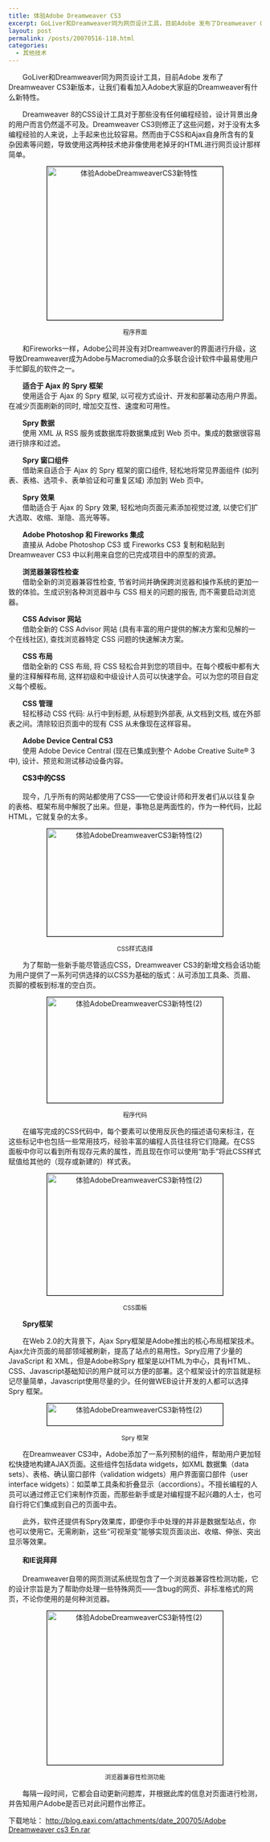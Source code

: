 ```yaml
---
title: 体验Adobe Dreamweaver CS3
excerpt: GoLiver和Dreamweaver同为网页设计工具，目前Adobe 发布了Dreamweaver CS3新版本，让我们看看加入Adobe大家庭的Dreamweaver有什么新特性。
layout: post
permalink: /posts/20070516-110.html
categories:
  - 其他技术
---
```

<span>　　GoLiver和Dreamweaver同为网页设计工具，目前Adobe 发布了Dreamweaver CS3新版本，让我们看看加入Adobe大家庭的Dreamweaver有什么新特性。</p> <p>
  　　Dreamweaver 8的CSS设计工具对于那些没有任何编程经验，设计背景出身的用户而言仍然遥不可及。Dreamweaver CS3则修正了这些问题，对于没有太多编程经验的人来说，上手起来也比较容易。然而由于CSS和Ajax自身所含有的复杂因素等问题，导致使用这两种技术绝非像使用老掉牙的HTML进行网页设计那样简单。 </span>
</p>

<p align="center">
  <img style="BORDER-RIGHT: #000 1px solid; BORDER-TOP: #000 1px solid; BORDER-LEFT: #000 1px solid; WIDTH: 350px; BORDER-BOTTOM: #000 1px solid; HEIGHT: 305px" alt="体验AdobeDreamweaverCS3新特性" hspace="" src="http://image2.sina.com.cn/IT/cr/2007/0409/2039323156.jpg" />
</p>

<p align="center">
  <font style="FONT-SIZE: 12px">程序界面</font>
</p>

<p>
  　　和Fireworks一样，Adobe公司并没有对Dreamweaver的界面进行升级，这导致Dreamweaver成为Adobe与Macromedia的众多联合设计软件中最易使用户手忙脚乱的软件之一。
</p>

<p>
  <strong>　　适合于 Ajax 的 Spry 框架<br /></strong>　　使用适合于 Ajax 的 Spry 框架, 以可视方式设计、开发和部署动态用户界面。 在减少页面刷新的同时, 增加交互性、速度和可用性。
</p>

<p>
  <strong>　　Spry 数据</strong><br />　　使用 XML 从 RSS 服务或数据库将数据集成到 Web 页中。集成的数据很容易进行排序和过滤。
</p>

<p>
  　<strong>　Spry 窗口组件</strong><br />　　借助来自适合于 Ajax 的 Spry 框架的窗口组件, 轻松地将常见界面组件 (如列表、表格、选项卡、表单验证和可重复区域) 添加到 Web 页中。
</p>

<p>
  <strong>　　Spry 效果</strong><br />　　借助适合于 Ajax 的 Spry 效果, 轻松地向页面元素添加视觉过渡, 以使它们扩大选取、收缩、渐隐、高光等等。
</p>

<p>
  <strong>　　Adobe Photoshop 和 Fireworks 集成</strong><br />　　直接从 Adobe Photoshop CS3 或 Fireworks CS3 复制和粘贴到 Dreamweaver CS3 中以利用来自您的已完成项目中的原型的资源。
</p>

<p>
  <strong>　　浏览器兼容性检查</strong><br />　　借助全新的浏览器兼容性检查, 节省时间并确保跨浏览器和操作系统的更加一致的体验。生成识别各种浏览器中与 CSS 相关的问题的报告, 而不需要启动浏览器。
</p>

<p>
  <strong>　　CSS Advisor 网站</strong><br />　　借助全新的 CSS Advisor 网站 (具有丰富的用户提供的解决方案和见解的一个在线社区), 查找浏览器特定 CSS 问题的快速解决方案。
</p>

<p>
  <strong>　　CSS 布局</strong><br />　　借助全新的 CSS 布局, 将 CSS 轻松合并到您的项目中。在每个模板中都有大量的注释解释布局, 这样初级和中级设计人员可以快速学会。可以为您的项目自定义每个模板。
</p>

<p>
  <strong>　　CSS 管理</strong><br />　　轻松移动 CSS 代码: 从行中到标题, 从标题到外部表, 从文档到文档, 或在外部表之间。清除较旧页面中的现有 CSS 从未像现在这样容易。
</p>

<p>
  <strong>　　Adobe Device Central CS3</strong><br />　　使用 Adobe Device Central (现在已集成到整个 Adobe Creative Suite&reg; 3 中), 设计、预览和测试移动设备内容。
</p>

<p>
  　<font color="#000000"><strong>　CS3中的CSS<br /></strong></font><br />　　现今，几乎所有的网站都使用了CSS&mdash;&mdash;它使设计师和开发者们从以往复杂的表格、框架布局中解脱了出来。但是，事物总是两面性的，作为一种代码，比起HTML，它就复杂的太多。
</p>

<p align="center">
  <img style="BORDER-RIGHT: #000 1px solid; BORDER-TOP: #000 1px solid; BORDER-LEFT: #000 1px solid; WIDTH: 350px; BORDER-BOTTOM: #000 1px solid; HEIGHT: 214px" alt="体验AdobeDreamweaverCS3新特性(2)" hspace="" src="http://image2.sina.com.cn/IT/cr/2007/0409/2683729364.jpg" />
</p>

<p align="center">
  <font style="FONT-SIZE: 12px">CSS样式选择</font>
</p>

<p>
  　　为了帮助一些新手能尽管适应CSS，Dreamweaver CS3的新增文档会话功能为用户提供了一系列可供选择的以CSS为基础的版式：从可添加工具条、页眉、页脚的模板到标准的空白页。
</p>

<p align="center">
  <img style="BORDER-RIGHT: #000 1px solid; BORDER-TOP: #000 1px solid; BORDER-LEFT: #000 1px solid; WIDTH: 350px; BORDER-BOTTOM: #000 1px solid; HEIGHT: 210px" alt="体验AdobeDreamweaverCS3新特性(2)" hspace="" src="http://image2.sina.com.cn/IT/cr/2007/0409/261363698.jpg" />
</p>

<p align="center">
  <font style="FONT-SIZE: 12px">程序代码</font>
</p>

<p>
  　　在编写完成的CSS代码中，每个要素可以使用反灰色的描述语句来标注，在这些标记中也包括一些常用技巧，经验丰富的编程人员往往将它们隐藏。在CSS面板中你可以看到所有现存元素的属性，而且现在你可以使用&ldquo;助手&rdquo;将此CSS样式赋值给其他的（现存或新建的）样式表。
</p>

<p align="center">
  <img style="BORDER-RIGHT: #000 1px solid; BORDER-TOP: #000 1px solid; BORDER-LEFT: #000 1px solid; WIDTH: 350px; BORDER-BOTTOM: #000 1px solid; HEIGHT: 242px" alt="体验AdobeDreamweaverCS3新特性(2)" hspace="" src="http://image2.sina.com.cn/IT/cr/2007/0409/1827660426.jpg" />
</p>

<p align="center">
  <font style="FONT-SIZE: 12px">CSS面板</font>
</p>

<p>
  　　<strong>Spry框架</strong>
</p>

<p>
  　　在Web 2.0的大背景下，Ajax Spry框架是Adobe推出的核心布局框架技术。Ajax允许页面的局部领域被刷新，提高了站点的易用性。Spry应用了少量的JavaScript 和 XML，但是Adobe称Spry 框架是以HTML为中心，具有HTML、CSS、Javascript基础知识的用户就可以方便的部署。这个框架设计的宗旨就是标记尽量简单，Javascript使用尽量的少。任何做WEB设计开发的人都可以选择Spry 框架。
</p>

<p align="center">
  <img style="BORDER-RIGHT: #000 1px solid; BORDER-TOP: #000 1px solid; BORDER-LEFT: #000 1px solid; WIDTH: 350px; BORDER-BOTTOM: #000 1px solid; HEIGHT: 44px" alt="体验AdobeDreamweaverCS3新特性(2)" hspace="" src="http://image2.sina.com.cn/IT/cr/2007/0409/1611622182.jpg" />
</p>

<p align="center">
  <font style="FONT-SIZE: 12px">Spry 框架</font>
</p>

<p>
  　　在Dreamweaver CS3中，Adobe添加了一系列预制的组件，帮助用户更加轻松快捷地构建AJAX页面。这些组件包括data widgets，如XML 数据集（data sets）、表格、确认窗口部件（validation widgets）用户界面窗口部件（user interface widgets）：如菜单工具条和折叠显示（accordions）。不擅长编程的人员可以通过修正它们来制作页面，而那些新手或是对编程提不起兴趣的人士，也可自行将它们集成到自己的页面中去。
</p>

<p>
  　　此外，软件还提供有Spry效果库，即便你手中处理的并非是数据型站点，你也可以使用它。无需刷新，这些&ldquo;可视渐变&rdquo;能够实现页面淡出、收缩、伸张、突出显示等效果。<br /><strong><br />　　和IE说拜拜<br /></strong><br />　　Dreamweaver自带的网页测试系统现包含了一个浏览器兼容性检测功能，它的设计宗旨是为了帮助你处理一些特殊网页&mdash;&mdash;含bug的网页、非标准格式的网页，不论你使用的是何种浏览器。
</p>

<p align="center">
  <img style="BORDER-RIGHT: #000 1px solid; BORDER-TOP: #000 1px solid; BORDER-LEFT: #000 1px solid; WIDTH: 350px; BORDER-BOTTOM: #000 1px solid; HEIGHT: 306px" alt="体验AdobeDreamweaverCS3新特性(2)" hspace="" src="http://image2.sina.com.cn/IT/cr/2007/0409/2627255582.jpg" />
</p>

<p align="center">
  <font style="FONT-SIZE: 12px">浏览器兼容性检测功能</font>
</p>

<p>
  　　每隔一段时间，它都会自动更新问题库，并根据此库的信息对页面进行检测，并告知用户Adobe是否已对此问题作出修正。
</p>

<p>
  下载地址： <a href="http://blog.eaxi.com/attachments/date_200705/Adobe Dreamweaver cs3 En.rar">http://blog.eaxi.com/attachments/date_200705/Adobe Dreamweaver cs3 En.rar</a>
</p>